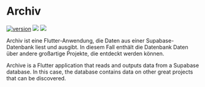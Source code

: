 # Archiv

[![version](https://img.shields.io/badge/version-1.0.3-blue)](https://github.com/OptixWolf/Archiv/releases/latest)
[![](https://img.shields.io/github/downloads/OptixWolf/Archiv/total)](https://github.com/OptixWolf/Archiv/releases/latest)
[![](https://img.shields.io/discord/1107109693165416588?logo=discord)](https://discord.com/invite/KW7GWQfKaj)

Archiv ist eine Flutter-Anwendung, die Daten aus einer Supabase-Datenbank liest und ausgibt.
In diesem Fall enthält die Datenbank Daten über andere großartige Projekte, die entdeckt werden können.

Archive is a Flutter application that reads and outputs data from a Supabase database.
In this case, the database contains data on other great projects that can be discovered.
